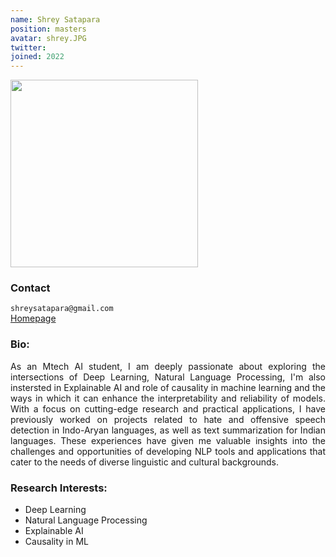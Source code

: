 ```yaml
---
name: Shrey Satapara
position: masters
avatar: shrey.JPG
twitter:
joined: 2022
---
```


<img width="300" src="{{site.baseurl}}/images/people/{{page.avatar}}" data-action="zoom">

### Contact

<i class="fa fa-envelope-o"></i> `shreysatapara@gmail.com`<br>
[Homepage](https://shreysatapara.github.io)

### Bio:
<p style="text-align: justify">
As an Mtech AI student, I am deeply passionate about exploring the intersections of Deep Learning, Natural Language Processing, I'm also instersted in Explainable AI and role of causality in machine learning and the ways in which it can enhance the interpretability and reliability of models. With a focus on cutting-edge research and practical applications, I have previously worked on projects related to hate and offensive speech detection in Indo-Aryan languages, as well as text summarization for Indian languages. These experiences have given me valuable insights into the challenges and opportunities of developing NLP tools and applications that cater to the needs of diverse linguistic and cultural backgrounds.
</p>

### Research Interests:
- Deep Learning
- Natural Language Processing
- Explainable AI
- Causality in ML
